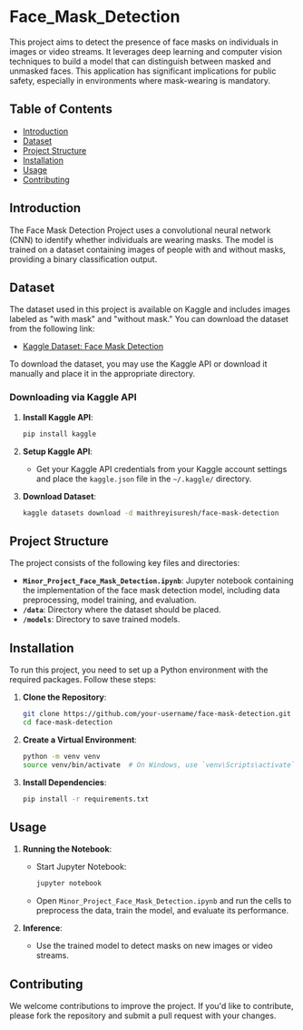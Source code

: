 # Face_Mask_Detection

This project aims to detect the presence of face masks on individuals in images or video streams. It leverages deep learning and computer vision techniques to build a model that can distinguish between masked and unmasked faces. This application has significant implications for public safety, especially in environments where mask-wearing is mandatory.

## Table of Contents
- [Introduction](#introduction)
- [Dataset](#dataset)
- [Project Structure](#project-structure)
- [Installation](#installation)
- [Usage](#usage)
- [Contributing](#contributing)

## Introduction
The Face Mask Detection Project uses a convolutional neural network (CNN) to identify whether individuals are wearing masks. The model is trained on a dataset containing images of people with and without masks, providing a binary classification output.

## Dataset
The dataset used in this project is available on Kaggle and includes images labeled as "with mask" and "without mask." You can download the dataset from the following link:

- [Kaggle Dataset: Face Mask Detection](https://www.kaggle.com/datasets/maithreyisuresh/face-mask-detection)

To download the dataset, you may use the Kaggle API or download it manually and place it in the appropriate directory.

### Downloading via Kaggle API
1. **Install Kaggle API**:
   ```bash
   pip install kaggle
   ```
2. **Setup Kaggle API**:
   - Get your Kaggle API credentials from your Kaggle account settings and place the `kaggle.json` file in the `~/.kaggle/` directory.

3. **Download Dataset**:
   ```bash
   kaggle datasets download -d maithreyisuresh/face-mask-detection
   ```

## Project Structure
The project consists of the following key files and directories:

- **`Minor_Project_Face_Mask_Detection.ipynb`**: Jupyter notebook containing the implementation of the face mask detection model, including data preprocessing, model training, and evaluation.
- **`/data`**: Directory where the dataset should be placed.
- **`/models`**: Directory to save trained models.

## Installation
To run this project, you need to set up a Python environment with the required packages. Follow these steps:

1. **Clone the Repository**:
   ```bash
   git clone https://github.com/your-username/face-mask-detection.git
   cd face-mask-detection
   ```

2. **Create a Virtual Environment**:
   ```bash
   python -m venv venv
   source venv/bin/activate  # On Windows, use `venv\Scripts\activate`
   ```

3. **Install Dependencies**:
   ```bash
   pip install -r requirements.txt
   ```

## Usage
1. **Running the Notebook**:
   - Start Jupyter Notebook:
     ```bash
     jupyter notebook
     ```
   - Open `Minor_Project_Face_Mask_Detection.ipynb` and run the cells to preprocess the data, train the model, and evaluate its performance.

2. **Inference**:
   - Use the trained model to detect masks on new images or video streams.

## Contributing
We welcome contributions to improve the project. If you'd like to contribute, please fork the repository and submit a pull request with your changes.

